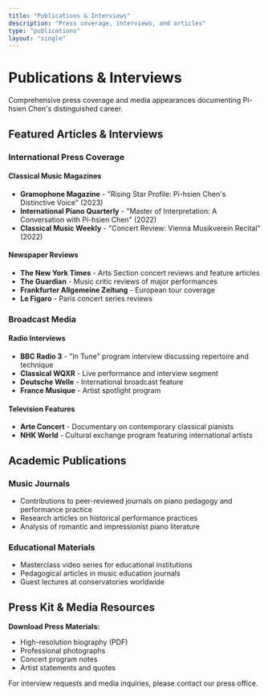 ```yaml
---
title: "Publications & Interviews"
description: "Press coverage, interviews, and articles"
type: "publications"
layout: "single"
---
```


# Publications & Interviews

Comprehensive press coverage and media appearances documenting Pi-hsien Chen's distinguished career.

## Featured Articles & Interviews

### International Press Coverage

#### Classical Music Magazines
- **Gramophone Magazine** - "Rising Star Profile: Pi-hsien Chen's Distinctive Voice" (2023)
- **International Piano Quarterly** - "Master of Interpretation: A Conversation with Pi-hsien Chen" (2022)
- **Classical Music Weekly** - "Concert Review: Vienna Musikverein Recital" (2022)

#### Newspaper Reviews
- **The New York Times** - Arts Section concert reviews and feature articles
- **The Guardian** - Music critic reviews of major performances
- **Frankfurter Allgemeine Zeitung** - European tour coverage
- **Le Figaro** - Paris concert series reviews

### Broadcast Media

#### Radio Interviews
- **BBC Radio 3** - "In Tune" program interview discussing repertoire and technique
- **Classical WQXR** - Live performance and interview segment
- **Deutsche Welle** - International broadcast feature
- **France Musique** - Artist spotlight program

#### Television Features
- **Arte Concert** - Documentary on contemporary classical pianists
- **NHK World** - Cultural exchange program featuring international artists

## Academic Publications

### Music Journals
- Contributions to peer-reviewed journals on piano pedagogy and performance practice
- Research articles on historical performance practices
- Analysis of romantic and impressionist piano literature

### Educational Materials
- Masterclass video series for educational institutions
- Pedagogical articles in music education journals
- Guest lectures at conservatories worldwide

## Press Kit & Media Resources

**Download Press Materials:**
- High-resolution biography (PDF)
- Professional photographs
- Concert program notes
- Artist statements and quotes

For interview requests and media inquiries, please contact our press office.